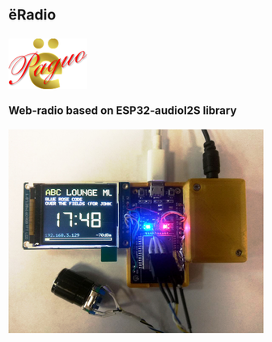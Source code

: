 # ёRadio
![ёRadio Logo](yoRadio/data/www/elogo100.png)\
\
Web-radio based on ESP32-audioI2S library\
\
![ёRadio](images/img1.jpg)
--
